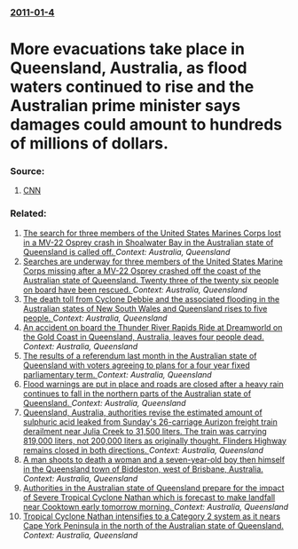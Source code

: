 ### [2011-01-4](/news/2011/01/4/index.md)

# More evacuations take place in Queensland, Australia, as flood waters continued to rise and the Australian prime minister says damages could amount to hundreds of millions of dollars. 




### Source:

1. [CNN](http://edition.cnn.com/2011/WORLD/asiapcf/01/04/australia.floods/index.html?hpt=T2)

### Related:

1. [The search for three members of the United States Marines Corps lost in a MV-22 Osprey crash in Shoalwater Bay in the Australian state of Queensland is called off. ](/news/2017/08/6/the-search-for-three-members-of-the-united-states-marines-corps-lost-in-a-mv-22-osprey-crash-in-shoalwater-bay-in-the-australian-state-of-qu.md) _Context: Australia, Queensland_
2. [Searches are underway for three members of the United States Marine Corps missing after a MV-22 Osprey crashed off the coast of the Australian state of Queensland. Twenty three of the twenty six people on board have been rescued. ](/news/2017/08/5/searches-are-underway-for-three-members-of-the-united-states-marine-corps-missing-after-a-mv-22-osprey-crashed-off-the-coast-of-the-australi.md) _Context: Australia, Queensland_
3. [The death toll from Cyclone Debbie and the associated flooding in the Australian states of New South Wales and Queensland rises to five people. ](/news/2017/04/2/the-death-toll-from-cyclone-debbie-and-the-associated-flooding-in-the-australian-states-of-new-south-wales-and-queensland-rises-to-five-peop.md) _Context: Australia, Queensland_
4. [An accident on board the Thunder River Rapids Ride at Dreamworld on the Gold Coast in Queensland, Australia, leaves four people dead. ](/news/2016/10/25/an-accident-on-board-the-thunder-river-rapids-ride-at-dreamworld-on-the-gold-coast-in-queensland-australia-leaves-four-people-dead.md) _Context: Australia, Queensland_
5. [The results of a referendum last month in the Australian state of Queensland with voters agreeing to plans for a four year fixed parliamentary term. ](/news/2016/04/5/the-results-of-a-referendum-last-month-in-the-australian-state-of-queensland-with-voters-agreeing-to-plans-for-a-four-year-fixed-parliamenta.md) _Context: Australia, Queensland_
6. [Flood warnings are put in place and roads are closed after a heavy rain continues to fall in the northern parts of the Australian state of Queensland. ](/news/2016/03/14/flood-warnings-are-put-in-place-and-roads-are-closed-after-a-heavy-rain-continues-to-fall-in-the-northern-parts-of-the-australian-state-of-q.md) _Context: Australia, Queensland_
7. [Queensland, Australia, authorities revise the estimated amount of sulphuric acid leaked from Sunday's 26-carriage Aurizon freight train derailment near Julia Creek to 31,500 liters. The train was carrying 819,000 liters, not 200,000 liters as originally thought. Flinders Highway remains closed in both directions. ](/news/2015/12/28/queensland-australia-authorities-revise-the-estimated-amount-of-sulphuric-acid-leaked-from-sunday-s-26-carriage-aurizon-freight-train-dera.md) _Context: Australia, Queensland_
8. [A man shoots to death a woman and a seven-year-old boy then himself in the Queensland town of Biddeston, west of Brisbane, Australia. ](/news/2015/03/2/a-man-shoots-to-death-a-woman-and-a-seven-year-old-boy-then-himself-in-the-queensland-town-of-biddeston-west-of-brisbane-australia.md) _Context: Australia, Queensland_
9. [Authorities in the Australian state of Queensland prepare for the impact of Severe Tropical Cyclone Nathan which is forecast to make landfall near Cooktown early tomorrow morning. ](/news/2015/03/19/authorities-in-the-australian-state-of-queensland-prepare-for-the-impact-of-severe-tropical-cyclone-nathan-which-is-forecast-to-make-landfal.md) _Context: Australia, Queensland_
10. [Tropical Cyclone Nathan intensifies to a Category 2 system as it nears Cape York Peninsula in the north of the Australian state of Queensland. ](/news/2015/03/11/tropical-cyclone-nathan-intensifies-to-a-category-2-system-as-it-nears-cape-york-peninsula-in-the-north-of-the-australian-state-of-queenslan.md) _Context: Australia, Queensland_
